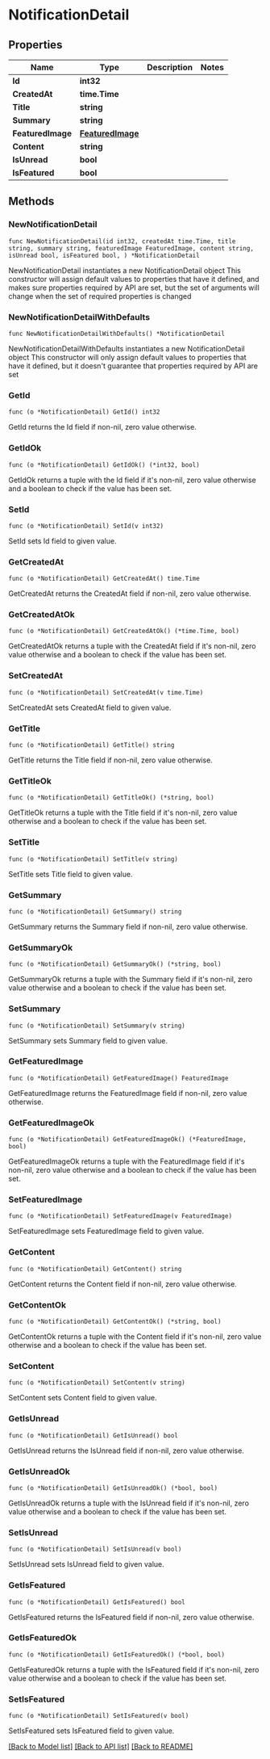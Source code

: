 # NotificationDetail

## Properties

Name | Type | Description | Notes
------------ | ------------- | ------------- | -------------
**Id** | **int32** |  | 
**CreatedAt** | **time.Time** |  | 
**Title** | **string** |  | 
**Summary** | **string** |  | 
**FeaturedImage** | [**FeaturedImage**](FeaturedImage.md) |  | 
**Content** | **string** |  | 
**IsUnread** | **bool** |  | 
**IsFeatured** | **bool** |  | 

## Methods

### NewNotificationDetail

`func NewNotificationDetail(id int32, createdAt time.Time, title string, summary string, featuredImage FeaturedImage, content string, isUnread bool, isFeatured bool, ) *NotificationDetail`

NewNotificationDetail instantiates a new NotificationDetail object
This constructor will assign default values to properties that have it defined,
and makes sure properties required by API are set, but the set of arguments
will change when the set of required properties is changed

### NewNotificationDetailWithDefaults

`func NewNotificationDetailWithDefaults() *NotificationDetail`

NewNotificationDetailWithDefaults instantiates a new NotificationDetail object
This constructor will only assign default values to properties that have it defined,
but it doesn't guarantee that properties required by API are set

### GetId

`func (o *NotificationDetail) GetId() int32`

GetId returns the Id field if non-nil, zero value otherwise.

### GetIdOk

`func (o *NotificationDetail) GetIdOk() (*int32, bool)`

GetIdOk returns a tuple with the Id field if it's non-nil, zero value otherwise
and a boolean to check if the value has been set.

### SetId

`func (o *NotificationDetail) SetId(v int32)`

SetId sets Id field to given value.


### GetCreatedAt

`func (o *NotificationDetail) GetCreatedAt() time.Time`

GetCreatedAt returns the CreatedAt field if non-nil, zero value otherwise.

### GetCreatedAtOk

`func (o *NotificationDetail) GetCreatedAtOk() (*time.Time, bool)`

GetCreatedAtOk returns a tuple with the CreatedAt field if it's non-nil, zero value otherwise
and a boolean to check if the value has been set.

### SetCreatedAt

`func (o *NotificationDetail) SetCreatedAt(v time.Time)`

SetCreatedAt sets CreatedAt field to given value.


### GetTitle

`func (o *NotificationDetail) GetTitle() string`

GetTitle returns the Title field if non-nil, zero value otherwise.

### GetTitleOk

`func (o *NotificationDetail) GetTitleOk() (*string, bool)`

GetTitleOk returns a tuple with the Title field if it's non-nil, zero value otherwise
and a boolean to check if the value has been set.

### SetTitle

`func (o *NotificationDetail) SetTitle(v string)`

SetTitle sets Title field to given value.


### GetSummary

`func (o *NotificationDetail) GetSummary() string`

GetSummary returns the Summary field if non-nil, zero value otherwise.

### GetSummaryOk

`func (o *NotificationDetail) GetSummaryOk() (*string, bool)`

GetSummaryOk returns a tuple with the Summary field if it's non-nil, zero value otherwise
and a boolean to check if the value has been set.

### SetSummary

`func (o *NotificationDetail) SetSummary(v string)`

SetSummary sets Summary field to given value.


### GetFeaturedImage

`func (o *NotificationDetail) GetFeaturedImage() FeaturedImage`

GetFeaturedImage returns the FeaturedImage field if non-nil, zero value otherwise.

### GetFeaturedImageOk

`func (o *NotificationDetail) GetFeaturedImageOk() (*FeaturedImage, bool)`

GetFeaturedImageOk returns a tuple with the FeaturedImage field if it's non-nil, zero value otherwise
and a boolean to check if the value has been set.

### SetFeaturedImage

`func (o *NotificationDetail) SetFeaturedImage(v FeaturedImage)`

SetFeaturedImage sets FeaturedImage field to given value.


### GetContent

`func (o *NotificationDetail) GetContent() string`

GetContent returns the Content field if non-nil, zero value otherwise.

### GetContentOk

`func (o *NotificationDetail) GetContentOk() (*string, bool)`

GetContentOk returns a tuple with the Content field if it's non-nil, zero value otherwise
and a boolean to check if the value has been set.

### SetContent

`func (o *NotificationDetail) SetContent(v string)`

SetContent sets Content field to given value.


### GetIsUnread

`func (o *NotificationDetail) GetIsUnread() bool`

GetIsUnread returns the IsUnread field if non-nil, zero value otherwise.

### GetIsUnreadOk

`func (o *NotificationDetail) GetIsUnreadOk() (*bool, bool)`

GetIsUnreadOk returns a tuple with the IsUnread field if it's non-nil, zero value otherwise
and a boolean to check if the value has been set.

### SetIsUnread

`func (o *NotificationDetail) SetIsUnread(v bool)`

SetIsUnread sets IsUnread field to given value.


### GetIsFeatured

`func (o *NotificationDetail) GetIsFeatured() bool`

GetIsFeatured returns the IsFeatured field if non-nil, zero value otherwise.

### GetIsFeaturedOk

`func (o *NotificationDetail) GetIsFeaturedOk() (*bool, bool)`

GetIsFeaturedOk returns a tuple with the IsFeatured field if it's non-nil, zero value otherwise
and a boolean to check if the value has been set.

### SetIsFeatured

`func (o *NotificationDetail) SetIsFeatured(v bool)`

SetIsFeatured sets IsFeatured field to given value.



[[Back to Model list]](../README.md#documentation-for-models) [[Back to API list]](../README.md#documentation-for-api-endpoints) [[Back to README]](../README.md)


